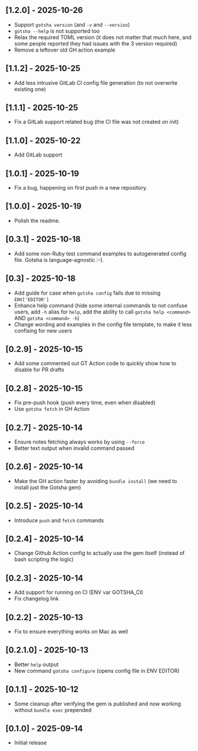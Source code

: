 ## [1.2.0] - 2025-10-26

- Support `gotsha version` (and `-v` and `--version`)
- `gotsha --help` is not supported too
- Relax the required TOML version (it does not matter that much here, and some people reported they had issues with the 3 version required)
- Remove a leftover old GH action example

## [1.1.2] - 2025-10-25

- Add less intrusive GitLab CI config file generation (to not overwrite existing one)

## [1.1.1] - 2025-10-25

- Fix a GitLab support related bug (the CI file was not created on init)

## [1.1.0] - 2025-10-22

- Add GitLab support

## [1.0.1] - 2025-10-19

- Fix a bug, happening on first push in a new repository.

## [1.0.0] - 2025-10-19

- Polish the readme.

## [0.3.1] - 2025-10-18

- Add some non-Ruby test command examples to autogenerated config file. Gotsha is language-agnostic :-).

## [0.3] - 2025-10-18

- Add guide for case when `gotsha config` fails due to missing `ENV['EDITOR']`
- Enhance help command (hide some internal commands to not confuse users, add `-h` alias for `help`, add the ability to call `gotsha help <command>` AND `gotsha <command> -h`)
- Change wording and examples in the config file template, to make it less confising for new users

## [0.2.9] - 2025-10-15

- Add some commented out GT Action code to quickly show how to disable for PR drafts

## [0.2.8] - 2025-10-15

- Fix pre-push hook (push every time, even when disabled)
- Use `gotsha fetch` in GH Action

## [0.2.7] - 2025-10-14

- Ensure notes fetching always works by using `--force`
- Better text output when invalid command passed

## [0.2.6] - 2025-10-14

- Make the GH action faster by avoiding `bundle install` (we need to install just the Gotsha gem)

## [0.2.5] - 2025-10-14

- Introduce `push` and `fetch` commands

## [0.2.4] - 2025-10-14

- Change Github Action config to actually use the gem itself (instead of bash scripting the logic)

## [0.2.3] - 2025-10-14

- Add support for running on CI (ENV var GOTSHA_CI)
- Fix changelog link

## [0.2.2] - 2025-10-13

- Fix to ensure everything works on Mac as well

## [0.2.1.0] - 2025-10-13

- Better `help` output
- New command `gotsha configure` (opens config file in ENV EDITOR)

## [0.1.1] - 2025-10-12

- Some cleanup after verifying the gem is published
  and now working without `bundle exec` prepended

## [0.1.0] - 2025-09-14

- Initial release
